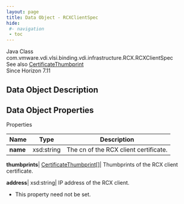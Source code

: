 ```yaml
---
layout: page
title: Data Object - RCXClientSpec
hide:
 #- navigation
 - toc
---
```






Java Class
    com.vmware.vdi.vlsi.binding.vdi.infrastructure.RCX.RCXClientSpec  
See also
     [CertificateThumbprint](vdi.utils.Certificate.CertificateThumbprint.md)  
Since 
    Horizon 7.11

## Data Object Description 

## Data Object Properties

Properties

Name |  Type |  Description   
---|---|---  
**name**|  xsd:string|  The cn of the RCX client certificate.   
  
**thumbprints**| [CertificateThumbprint[]](vdi.utils.Certificate.CertificateThumbprint.md)|  Thumbprints of the RCX client certificate.   
  
**address**|  xsd:string|  IP address of the RCX client.   


 * This property need not be set.

  
  

  


